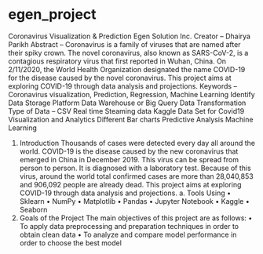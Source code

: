 # egen_project

Coronavirus Visualization & Prediction
Egen Solution Inc.
Creator – Dhairya Parikh
Abstract – Coronavirus is a family of viruses that are named after their spiky crown. The novel coronavirus, also known as SARS-CoV-2, is a contagious respiratory virus that first reported in Wuhan, China. On 2/11/2020, the World Health Organization designated the name COVID-19 for the disease caused by the novel coronavirus. This project aims at exploring COVID-19 through data analysis and projections.
Keywords – Coronavirus visualization, Prediction, Regression, Machine Learning
Identify Data Storage Platform
Data Warehouse or Big Query
Data Transformation
Type of Data – CSV
Real time Steaming data
Kaggle Data Set for Covid19
Visualization and Analytics
Different Bar charts
Predictive Analysis
Machine Learning
1. Introduction
Thousands of cases were detected every day all around the world. COVID-19 is the disease caused by the new coronavirus that emerged in China in December 2019. This virus can be spread from person to person. It is diagnosed with a laboratory test. Because of this virus, around the world total confirmed cases are more than 28,040,853 and 906,092 people are already dead. This project aims at exploring COVID-19 through data analysis and projections.
a. Tools Using
• Sklearn
• NumPy
• Matplotlib
• Pandas
• Jupyter Notebook
• Kaggle
• Seaborn
2. Goals of the Project
The main objectives of this project are as follows:
• To apply data preprocessing and preparation techniques in order to obtain clean data
• To analyze and compare model performance in order to choose the best model
